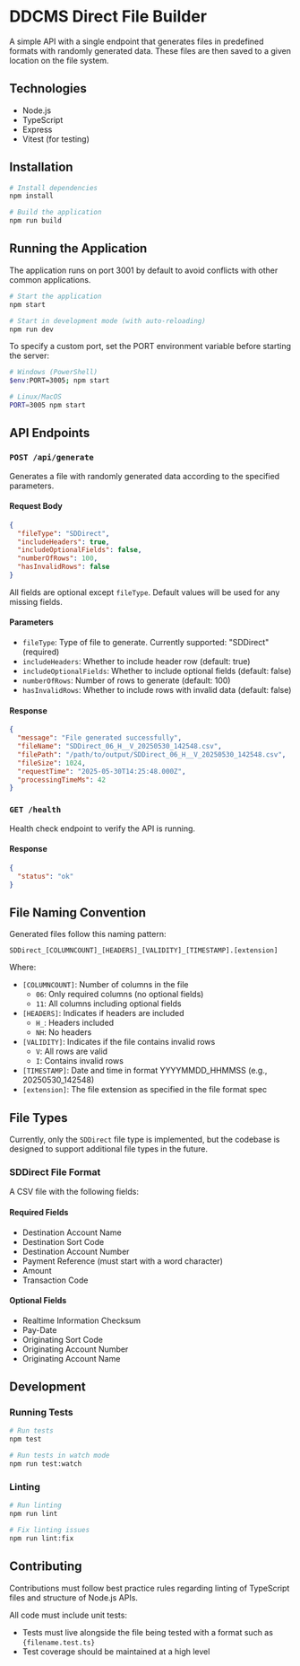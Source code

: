# DDCMS Direct File Builder

A simple API with a single endpoint that generates files in predefined formats with randomly generated data. These files are then saved to a given location on the file system.

## Technologies

- Node.js
- TypeScript
- Express
- Vitest (for testing)

## Installation

```bash
# Install dependencies
npm install

# Build the application
npm run build
```

## Running the Application

The application runs on port 3001 by default to avoid conflicts with other common applications.

```bash
# Start the application
npm start

# Start in development mode (with auto-reloading)
npm run dev
```

To specify a custom port, set the PORT environment variable before starting the server:

```bash
# Windows (PowerShell)
$env:PORT=3005; npm start

# Linux/MacOS
PORT=3005 npm start
```

## API Endpoints

### `POST /api/generate`

Generates a file with randomly generated data according to the specified parameters.

#### Request Body

```json
{
  "fileType": "SDDirect",
  "includeHeaders": true,
  "includeOptionalFields": false,
  "numberOfRows": 100,
  "hasInvalidRows": false
}
```

All fields are optional except `fileType`. Default values will be used for any missing fields.

#### Parameters

- `fileType`: Type of file to generate. Currently supported: "SDDirect" (required)
- `includeHeaders`: Whether to include header row (default: true)
- `includeOptionalFields`: Whether to include optional fields (default: false)
- `numberOfRows`: Number of rows to generate (default: 100)
- `hasInvalidRows`: Whether to include rows with invalid data (default: false)

#### Response

```json
{
  "message": "File generated successfully",
  "fileName": "SDDirect_06_H__V_20250530_142548.csv",
  "filePath": "/path/to/output/SDDirect_06_H__V_20250530_142548.csv",
  "fileSize": 1024,
  "requestTime": "2025-05-30T14:25:48.000Z",
  "processingTimeMs": 42
}
```

### `GET /health`

Health check endpoint to verify the API is running.

#### Response

```json
{
  "status": "ok"
}
```

## File Naming Convention

Generated files follow this naming pattern:
```
SDDirect_[COLUMNCOUNT]_[HEADERS]_[VALIDITY]_[TIMESTAMP].[extension]
```

Where:
- `[COLUMNCOUNT]`: Number of columns in the file
  - `06`: Only required columns (no optional fields)
  - `11`: All columns including optional fields
- `[HEADERS]`: Indicates if headers are included
  - `H_`: Headers included
  - `NH`: No headers
- `[VALIDITY]`: Indicates if the file contains invalid rows
  - `V`: All rows are valid
  - `I`: Contains invalid rows
- `[TIMESTAMP]`: Date and time in format YYYYMMDD_HHMMSS (e.g., 20250530_142548)
- `[extension]`: The file extension as specified in the file format spec

## File Types

Currently, only the `SDDirect` file type is implemented, but the codebase is designed to support additional file types in the future.

### SDDirect File Format

A CSV file with the following fields:

#### Required Fields
- Destination Account Name
- Destination Sort Code
- Destination Account Number
- Payment Reference (must start with a word character)
- Amount
- Transaction Code

#### Optional Fields
- Realtime Information Checksum
- Pay-Date
- Originating Sort Code
- Originating Account Number
- Originating Account Name

## Development

### Running Tests

```bash
# Run tests
npm test

# Run tests in watch mode
npm run test:watch
```

### Linting

```bash
# Run linting
npm run lint

# Fix linting issues
npm run lint:fix
```

## Contributing

Contributions must follow best practice rules regarding linting of TypeScript files and structure of Node.js APIs.

All code must include unit tests:
- Tests must live alongside the file being tested with a format such as `{filename.test.ts}`
- Test coverage should be maintained at a high level
